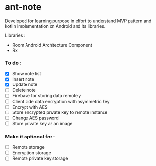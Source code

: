 # ant-note

Developed for learning purpose in effort to understand MVP pattern and kotlin implementation on Android and its libraries.

Libraries :
- Room Android Architecture Component
- Rx

### To do :
- [x] Show note list
- [x] Insert note
- [x] Update note
- [ ] Delete note
- [ ] Firebase for storing data remotely
- [ ] Client side data encryption with asymmetric key
- [ ] Encrypt with AES
- [ ] Store encrypted private key to remote instance
- [ ] Change AES password
- [ ] Store private key as an image

### Make it optional for :
- [ ] Remote storage
- [ ] Encryption storage
- [ ] Remote private key storage